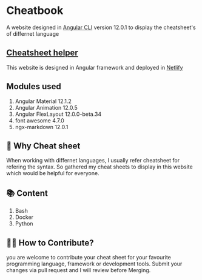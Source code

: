 # Cheatbook

A website designed in [Angular CLI](https://github.com/angular/angular-cli) version 12.0.1 to display the cheatsheet's of differnet language

## [Cheatsheet helper](https://cheatsheet-helper.netlify.app/)

This website is designed in Angular framework and deployed in [Netlify](https://app.netlify.com/)

## Modules used

1. Angular Material 12.1.2
2. Angular Animation 12.0.5
3. Angular FlexLayout 12.0.0-beta.34
4. font awesome 4.7.0
5. ngx-markdown 12.0.1

## 🤔 Why Cheat sheet

When working with differnet languages, I usually refer cheatsheet for refering the syntax. So gathered my cheat sheets to display in this website which would be helpful for everyone.

## 📚 Content

1. Bash
2. Docker
3. Python

## 🙌🏼 How to Contribute?

you are welcome to contribute your cheat sheet for your favourite programming language, framework or development tools. Submit your changes via pull request and I will review before Merging.
